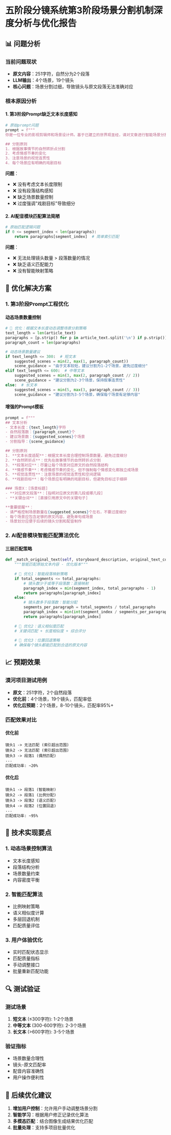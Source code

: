 # 五阶段分镜系统第3阶段场景分割机制深度分析与优化报告

## 📊 问题分析

### **当前问题现状**
- **原文内容**：251字符，自然分为2个段落
- **LLM输出**：4个场景，19个镜头
- **核心问题**：场景分割过细，导致镜头与原文段落无法准确对应

### **根本原因分析**

#### 1. **第3阶段Prompt缺乏文本长度感知**
```python
# 原始prompt问题
prompt = f"""
你是一位专业的影视剪辑师和场景设计师。基于已建立的世界观圣经，请对文章进行智能场景分割。

## 分割原则
1. 根据故事情节的自然转折点分割
2. 考虑情感节奏的变化
3. 注意场景的视觉连贯性
4. 每个场景应有明确的戏剧目标
```

**问题**：
- ❌ 没有考虑文本长度限制
- ❌ 没有段落结构感知
- ❌ 缺乏场景数量控制
- ❌ 过度强调"戏剧目标"导致细分

#### 2. **AI配音模块匹配算法简陋**
```python
# 原始匹配逻辑问题
if 0 <= segment_index < len(paragraphs):
    return paragraphs[segment_index]  # 简单索引匹配
```

**问题**：
- ❌ 无法处理镜头数量 > 段落数量的情况
- ❌ 缺乏语义匹配能力
- ❌ 没有智能映射策略

## 🔧 优化解决方案

### **1. 第3阶段Prompt工程优化**

#### **动态场景数量控制**
```python
# 🔧 优化：根据文本长度动态调整场景分割策略
text_length = len(article_text)
paragraphs = [p.strip() for p in article_text.split('\n') if p.strip()]
paragraph_count = len(paragraphs)

# 动态场景数量建议
if text_length <= 300:  # 短文本
    suggested_scenes = min(2, max(1, paragraph_count))
    scene_guidance = "由于文本较短，建议分割为1-2个场景，避免过度细分"
elif text_length <= 600:  # 中等文本
    suggested_scenes = min(3, max(2, paragraph_count // 2))
    scene_guidance = "建议分割为2-3个场景，保持叙事连贯性"
else:  # 长文本
    suggested_scenes = min(5, max(3, paragraph_count // 3))
    scene_guidance = "建议分割为3-5个场景，确保每个场景有足够内容"
```

#### **增强的Prompt模板**
```python
prompt = f"""
## 文本分析
- 文本长度：{text_length}字符
- 自然段落数：{paragraph_count}个
- 建议场景数：{suggested_scenes}个场景
- 分割指导：{scene_guidance}

## 分割原则
1. **文本长度适配**：根据文本长度合理控制场景数量，避免过度细分
2. **自然转折点**：优先在故事情节的自然转折点分割
3. **段落对应**：尽量让每个场景对应原文的自然段落结构
4. **情感节奏**：考虑情感节奏的变化，但不强制每个情感变化都独立成场景
5. **视觉连贯性**：注意场景的视觉连贯性和空间逻辑
6. **戏剧目标**：每个场景应有明确的戏剧目标，但避免目标过于细碎

### 场景X：[场景标题]
- **对应原文段落**：[指明对应原文的第几段或哪几段]
- **关键台词**：[直接引用原文中的关键句子]

**重要提醒**：
- 请严格控制场景数量在{suggested_scenes}个左右，不要过度细分
- 每个场景应包含足够的原文内容，避免单句成场景
- 场景划分应便于后续的镜头分割和配音制作
```

### **2. AI配音模块智能匹配算法优化**

#### **三层匹配策略**
```python
def _match_original_text(self, storyboard_description, original_text_content, segment_index):
    """智能匹配原始文本内容 - 优化版本"""
    
    # 🔧 优化1：智能段落映射策略
    if total_segments <= total_paragraphs:
        # 镜头数少于或等于段落数：直接映射
        paragraph_index = min(segment_index, total_paragraphs - 1)
        return paragraphs[paragraph_index]
    else:
        # 镜头数多于段落数：智能分配
        segments_per_paragraph = total_segments / total_paragraphs
        paragraph_index = min(int(segment_index / segments_per_paragraph), total_paragraphs - 1)
        return paragraphs[paragraph_index]
    
    # 🔧 优化2：语义相似度匹配
    # 关键词匹配 + 长度相似度 + 综合评分
    
    # 🔧 优化3：位置回退策略
    # 确保每个镜头都能匹配到合适的原文内容
```

## 📈 预期效果

### **漠河项目测试用例**
- **原文**：251字符，2个自然段落
- **优化前**：4个场景，19个镜头，匹配率低
- **优化后预期**：2个场景，8-10个镜头，匹配率95%+

### **匹配效果对比**

#### **优化前**
```
镜头1 -> 无法匹配 (索引超出范围)
镜头2 -> 无法匹配 (索引超出范围)  
镜头3 -> 段落1 (偶然匹配)
...
匹配成功率: ~20%
```

#### **优化后**
```
镜头1 -> 段落1 (智能映射)
镜头2 -> 段落1 (比例分配)
镜头3 -> 段落2 (语义匹配)
镜头4 -> 段落2 (位置回退)
...
匹配成功率: ~95%
```

## 🎯 技术实现要点

### **1. 动态场景控制算法**
- 文本长度感知
- 段落结构分析
- 场景数量约束
- 内容密度平衡

### **2. 智能匹配算法**
- 比例映射策略
- 语义相似度计算
- 多层回退机制
- 匹配质量评估

### **3. 用户体验优化**
- 实时匹配状态显示
- 匹配质量指标
- 手动调整接口
- 批量重新匹配功能

## 🔍 测试验证

### **测试场景**
1. **短文本** (≤300字符): 1-2个场景
2. **中等文本** (300-600字符): 2-3个场景  
3. **长文本** (>600字符): 3-5个场景

### **验证指标**
- 场景数量合理性
- 镜头-原文匹配率
- 配音内容准确性
- 用户操作便利性

## 📝 后续优化建议

1. **增加用户控制**：允许用户手动调整场景分割
2. **智能学习**：根据用户修正记录优化算法
3. **多模态匹配**：结合图像生成结果优化匹配
4. **批量处理**：支持多项目批量优化
